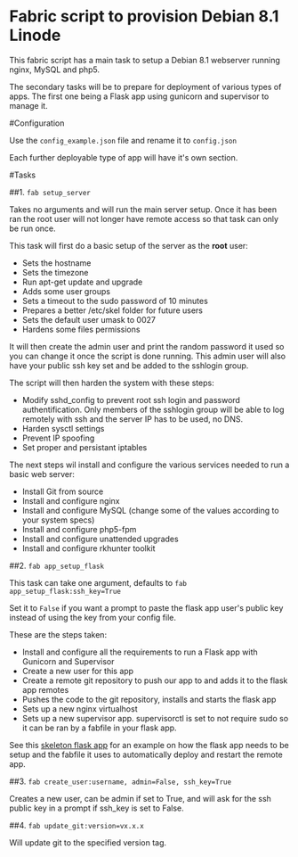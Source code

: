# **Fabric script to provision Debian 8.1 Linode**

This fabric script has a main task to setup a Debian 8.1 webserver running nginx, MySQL and php5.

The secondary tasks will be to prepare for deployment of various types of apps. The first one being a Flask app using gunicorn and supervisor to manage it.

#Configuration

Use the `config_example.json` file and rename it to `config.json`

Each further deployable type of app will have it's own section.

#Tasks

##1. `fab setup_server`

Takes no arguments and will run the main server setup. Once it has been ran the root user will not longer have remote access so that task can only be run once.

This task will first do a basic setup of the server as the **root** user:

* Sets the hostname
* Sets the timezone
* Run apt-get update and upgrade
* Adds some user groups
* Sets a timeout to the sudo password of 10 minutes
* Prepares a better /etc/skel folder for future users
* Sets the default user umask to 0027
* Hardens some files permissions

It will then create the admin user and print the random password it used so you can change it once the script is done running. This admin user will also have your public ssh key set and be added to the sshlogin group.

The script will then harden the system with these steps:

* Modify sshd_config to prevent root ssh login and password authentification. Only members of the sshlogin group will be able to log remotely with ssh and the server IP has to be used, no DNS.
* Harden sysctl settings
* Prevent IP spoofing
* Set proper and persistant iptables

The next steps wil install and configure the various services needed to run a basic web server:

* Install Git from source
* Install and configure nginx
* Install and configure MySQL (change some of the values according to your system specs)
* Install and configure php5-fpm
* Install and configure unattended upgrades
* Install and configure rkhunter toolkit

##2. `fab app_setup_flask`

This task can take one argument, defaults to `fab app_setup_flask:ssh_key=True`

Set it to `False` if you want a prompt to paste the flask app user's public key instead of using the key from your config file.

These are the steps taken:

* Install and configure all the requirements to run a Flask app with Gunicorn and Supervisor
* Create a new user for this app
* Create a remote git repository to push our app to and adds it to the flask app remotes
* Pushes the code to the git repository, installs and starts the flask app
* Sets up a new nginx virtualhost
* Sets up a new supervisor app. supervisorctl is set to not require sudo so it can be ran by a fabfile in your flask app.

See this [skeleton flask app](https://github.com/nekwebdev/fab-flaskapp) for an example on how the flask app needs to be setup and the fabfile it uses to automatically deploy and restart the remote app.

##3. `fab create_user:username, admin=False, ssh_key=True`

Creates a new user, can be admin if set to True, and will ask for the ssh public key in a prompt if ssh_key is set to False.

##4. `fab update_git:version=vx.x.x`

Will update git to the specified version tag.
